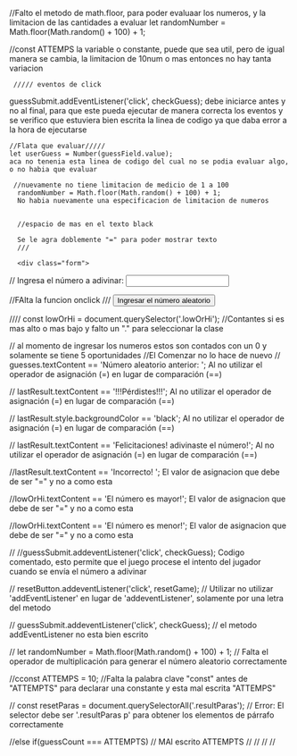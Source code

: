  //Falto el metodo de math.floor, para poder evaluaar los numeros, y la limitacion de las cantidades a evaluar
  let randomNumber = Math.floor(Math.random() + 100) + 1;

   //const ATTEMPS
   la variable o constante, puede que sea util, pero de igual manera se cambia, la limitacion de 10num o mas entonces no hay tanta variacion

     ///// eventos de click
  guessSubmit.addEventListener('click', checkGuess);
  debe iniciarce antes y no al final, para que este pueda ejecutar de manera correcta los eventos
  y se verifico que estuviera bien escrita la linea de codigo ya que daba error a la hora de ejecutarse

    //Flata que evaluar/////
    let userGuess = Number(guessField.value);
    aca no tenenia esta linea de codigo del cual no se podia evaluar algo, o no habia que evaluar

     //nuevamente no tiene limitacion de medicio de 1 a 100
	  randomNumber = Math.floor(Math.random() + 100) + 1;
      No habia nuevamente una especificacion de limitacion de numeros


      //espacio de mas en el texto black
    
      Se le agra doblemente "=" para poder mostrar texto
      ///

      <div class="form">
 // <label for="guessField">Ingresa el número a adivinar: </label><input type="text" id="guessField" class="guessField"> 

   //FAlta la funcion onclick
  /// <input type="submit" onclick="checkGuess()" value="Ingresar el número aleatorio" class="guessSubmit">

  ////  const lowOrHi = document.querySelector('.lowOrHi'); //Contantes si es mas alto o mas bajo y falto un "." para seleccionar la clase

  // al momento de ingresar los numeros estos son contados con un 0 y solamente se tiene 5 oportunidades
  //El Comenzar no lo hace de nuevo
  //  guesses.textContent == 'Número aleatorio anterior: '; Al no utilizar el operador de asignación (=) en lugar de comparación (==)

  // lastResult.textContent == '!!!Pérdistes!!!'; Al no utilizar el operador de asignación (=) en lugar de comparación (==)

  // lastResult.style.backgroundColor == 'black'; Al no utilizar el operador de asignación (=) en lugar de comparación (==)

  // lastResult.textContent == 'Felicitaciones! adivinaste el número!'; Al no utilizar el operador de asignación (=) en lugar de comparación (==)

  //lastResult.textContent == 'Incorrecto! '; El valor de asignacion que debe de ser "=" y no a como esta

  //lowOrHi.textContent == 'El número es mayor!'; El valor de asignacion que debe de ser "=" y no a como esta

  //lowOrHi.textContent == 'El número es menor!'; El valor de asignacion que debe de ser "=" y no a como esta
  
  //   //guessSubmit.addeventListener('click', checkGuess); Codigo comentado, esto permite que el juego procese el intento del jugador cuando se envía el número a adivinar

  // resetButton.addeventListener('click', resetGame); // Utilizar no utilizar 'addEventListener' en lugar de 'addeventListener', solamente por una letra del metodo

  // guessSubmit.addeventListener('click', checkGuess); // el metodo addEventListener no esta bien escrito

  //   let randomNumber = Math.floor(Math.random() + 100) + 1;  // Falta el operador de multiplicación para generar el número aleatorio correctamente

  //cconst ATTEMPS = 10; //Falta la palabra clave  "const" antes de "ATTEMPTS" para declarar una constante y esta mal escrita "ATTEMPS"

  //  const resetParas = document.querySelectorAll('.resultParas'); // Error: El selector debe ser '.resultParas p' para obtener los elementos de párrafo correctamente
  
  //else if(guessCount === ATTEMPTS)  // MAl escrito ATTEMPTS
  //
  //
  //
  //

      
      
     
